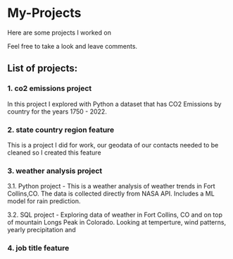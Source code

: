# My-Projects

Here are some projects I worked on

Feel free to take a look and leave comments.

## List of projects:

### 1. co2 emissions project
In this project I explored with Python a dataset that has CO2 Emissions by country for the years 1750 - 2022.

### 2. state country region feature
This is a project I did for work, our geodata of our contacts needed to be cleaned so I created this feature

### 3. weather analysis project
  3.1. Python project - This is a weather analysis of weather trends in Fort Collins,CO. The data is collected directly from NASA API. Includes a ML model for rain prediction.
  
  3.2. SQL project - Exploring data of weather in Fort Collins, CO and on top of mountain Longs Peak in Colorado. Looking at temperture, wind patterns, yearly precipitation and 

### 4. job title feature


